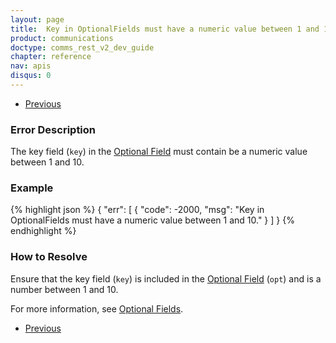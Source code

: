 ```yaml
---
layout: page
title:  Key in OptionalFields must have a numeric value between 1 and 10
product: communications
doctype: comms_rest_v2_dev_guide
chapter: reference
nav: apis
disqus: 0
---
```


<ul class="pager">
  <li class="previous"><a href="/communications/dev-guide_rest_v2/reference/calculate-tax-errors/"><i class="glyphicon glyphicon-chevron-left"></i>Previous</a></li>
</ul>

<h3>Error Description</h3>
The key field (<code>key</code>) in the <a class="dev-guide-link" href="/communications/dev-guide_rest_v2/reference/key-value-pair/">Optional Field</a> must contain be a numeric value between 1 and 10.

<h3>Example</h3>
{% highlight json %}
{
  "err": [
      {
        "code": -2000,
        "msg": "Key in OptionalFields must have a numeric value between 1 and 10."
      }
  ]
}
{% endhighlight %}

<h3>How to Resolve</h3>
Ensure that the key field (<code>key</code>) is included in the <a class="dev-guide-link" href="/communications/dev-guide_rest_v2/reference/key-value-pair/">Optional Field</a> (<code>opt</code>) and is a number between 1 and 10.

For more information, see <a class="dev-guide-link" href="/communications/dev-guide_rest_v2/customizing-transactions/sample-transactions/optional-fields/">Optional Fields</a>.

<ul class="pager">
  <li class="previous"><a href="/communications/dev-guide_rest_v2/reference/calculate-tax-errors/"><i class="glyphicon glyphicon-chevron-left"></i>Previous</a></li>
</ul>